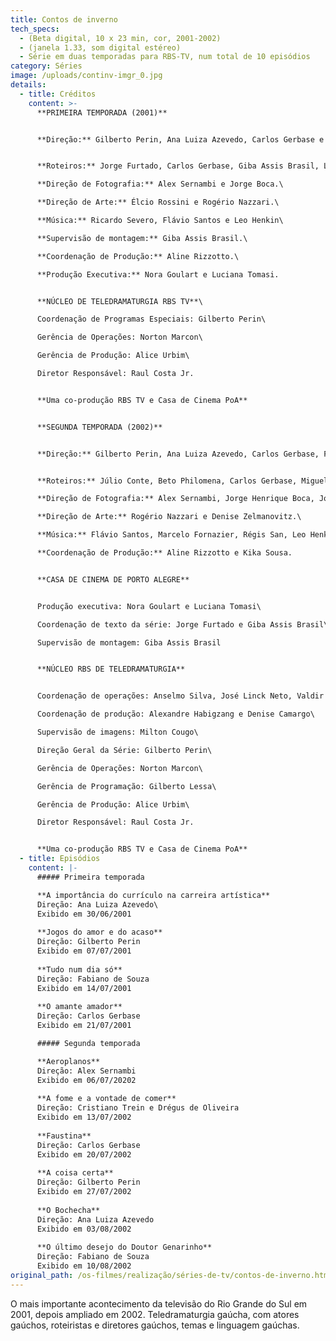```yaml
---
title: Contos de inverno
tech_specs:
  - (Beta digital, 10 x 23 min, cor, 2001-2002)
  - (janela 1.33, som digital estéreo)
  - Série em duas temporadas para RBS-TV, num total de 10 episódios
category: Séries
image: /uploads/continv-imgr_0.jpg
details:
  - title: Créditos
    content: >-
      **PRIMEIRA TEMPORADA (2001)**


      **Direção:** Gilberto Perin, Ana Luiza Azevedo, Carlos Gerbase e Fabiano de Souza.


      **Roteiros:** Jorge Furtado, Carlos Gerbase, Giba Assis Brasil, Luis Fernando Veríssimo, Glênio Póvoas, Ana Luiza Azevedo, Fabiano de Souza e Emiliano Urbim.\

      **Direção de Fotografia:** Alex Sernambi e Jorge Boca.\

      **Direção de Arte:** Élcio Rossini e Rogério Nazzari.\

      **Música:** Ricardo Severo, Flávio Santos e Leo Henkin\

      **Supervisão de montagem:** Giba Assis Brasil.\

      **Coordenação de Produção:** Aline Rizzotto.\

      **Produção Executiva:** Nora Goulart e Luciana Tomasi.


      **NÚCLEO DE TELEDRAMATURGIA RBS TV**\

      Coordenação de Programas Especiais: Gilberto Perin\

      Gerência de Operações: Norton Marcon\

      Gerência de Produção: Alice Urbim\

      Diretor Responsável: Raul Costa Jr.


      **Uma co-produção RBS TV e Casa de Cinema PoA**


      **SEGUNDA TEMPORADA (2002)**


      **Direção:** Gilberto Perin, Ana Luiza Azevedo, Carlos Gerbase, Fabiano de Souza, Alex Sernambi, Cristiano Trein e Drégus de Oliveira.


      **Roteiros:** Júlio Conte, Beto Philomena, Carlos Gerbase, Miguel da Costa Franco, Marcelo Pires e Tomás Creus.\

      **Direção de Fotografia:** Alex Sernambi, Jorge Henrique Boca, Joel Sagardia, Jaime Lerner e Juliano Lopes.\

      **Direção de Arte:** Rogério Nazzari e Denise Zelmanovitz.\

      **Música:** Flávio Santos, Marcelo Fornazier, Régis San, Leo Henkin, Hique Gomez e Henrique W. Gueiros.\

      **Coordenação de Produção:** Aline Rizzotto e Kika Sousa.


      **CASA DE CINEMA DE PORTO ALEGRE**


      Produção executiva: Nora Goulart e Luciana Tomasi\

      Coordenação de texto da série: Jorge Furtado e Giba Assis Brasil\

      Supervisão de montagem: Giba Assis Brasil


      **NÚCLEO RBS DE TELEDRAMATURGIA**


      Coordenação de operações: Anselmo Silva, José Linck Neto, Valdir Gonçalves e Voltaire Vargas\

      Coordenação de produção: Alexandre Habigzang e Denise Camargo\

      Supervisão de imagens: Milton Cougo\

      Direção Geral da Série: Gilberto Perin\

      Gerência de Operações: Norton Marcon\

      Gerência de Programação: Gilberto Lessa\

      Gerência de Produção: Alice Urbim\

      Diretor Responsável: Raul Costa Jr.


      **Uma co-produção RBS TV e Casa de Cinema PoA**
  - title: Episódios
    content: |-
      ##### Primeira temporada

      **A importância do currículo na carreira artística**
      Direção: Ana Luiza Azevedo\
      Exibido em 30/06/2001
      	
      **Jogos do amor e do acaso**
      Direção: Gilberto Perin
      Exibido em 07/07/2001
      	
      **Tudo num dia só**
      Direção: Fabiano de Souza
      Exibido em 14/07/2001
      	
      **O amante amador**
      Direção: Carlos Gerbase
      Exibido em 21/07/2001

      ##### Segunda temporada

      **Aeroplanos**
      Direção: Alex Sernambi
      Exibido em 06/07/20202
      	
      **A fome e a vontade de comer**
      Direção: Cristiano Trein e Drégus de Oliveira
      Exibido em 13/07/2002
      	
      **Faustina**
      Direção: Carlos Gerbase
      Exibido em 20/07/2002
      	
      **A coisa certa**
      Direção: Gilberto Perin
      Exibido em 27/07/2002
      	
      **O Bochecha**
      Direção: Ana Luiza Azevedo
      Exibido em 03/08/2002
      	
      **O último desejo do Doutor Genarinho**
      Direção: Fabiano de Souza
      Exibido em 10/08/2002
original_path: /os-filmes/realização/séries-de-tv/contos-de-inverno.html
---
```

O mais importante acontecimento da televisão do Rio Grande do Sul em 2001, depois ampliado em 2002. Teledramaturgia gaúcha, com atores gaúchos, roteiristas e diretores gaúchos, temas e linguagem gaúchas.